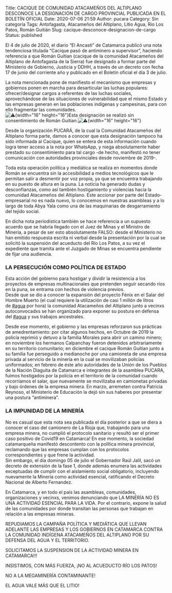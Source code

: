 Title: CACIQUE DE COMUNIDAD ATACAMEÑOS DEL ALTIPLANO DESCONOCE LA DESIGNACIÓN DE CARGO PROVINCIAL PUBLICADA EN EL BOLETÍN OFICIAL
Date: 2020-07-06 21:59
Author: pucara
Category: Sin categoría
Tags: Antofagasta, Atacameños del Altiplano, Litio Agua, Rio Los Patos, Román Guitián
Slug: cacique-desconoce-designacion-de-cargo
Status: published

<!-- wp:paragraph {"dropCap":true} -->

El 4 de julio de 2020, el diario “El Ancasti” de Catamarca publicó una nota tendenciosa titulada “Cacique pasó de antiminero a supervisor”, haciendo referencia a que Román Guitian (cacique de la comunidad Atacameños del Altiplano de Antofagasta de la Sierra) fue designado a formar parte del Ministerio de Gobierno, Justicia y DDHH, a través de un decreto con fecha 17 de junio del corriente año y publicado en el Boletín oficial el día 3 de julio.

<!-- /wp:paragraph -->

<!-- wp:paragraph -->

La nota mencionada pone de manifiesto el mecanismo que empresas y gobiernos ponen en marcha para desarticular las luchas populares: ofrecer/designar cargos a referentes de las luchas sociales, aprovechándose de las situaciones de vulnerabilidad que el mismo Estado y las empresas generan en las poblaciones indígenas y campesinas, para con ello fragmentar las comunidades.  
![⚠️](https://static.xx.fbcdn.net/images/emoji.php/v9/t63/1.5/16/26a0.png){width="16" height="16"}Esta designación se realizó sin consentimiento de Román Guitian.![⚠️](https://static.xx.fbcdn.net/images/emoji.php/v9/t63/1.5/16/26a0.png){width="16" height="16"}

<!-- /wp:paragraph -->

<!-- wp:paragraph -->

Desde la organización PUCARÁ, de la cual la Comunidad Atacameños del Altiplano forma parte, damos a conocer que esta designación tampoco ha sido informada al Cacique, quien se entera de esta información cuando logra tener acceso a la nota por WhatsApp, y niega absolutamente haber prestado su consentimiento para tal cargo -de hecho, manifestó no tener comunicación con autoridades provinciales desde noviembre de 2019-.

<!-- /wp:paragraph -->

<!-- wp:paragraph -->

Toda esta operación política y mediática se realiza en momentos donde Román se encuentra sin la accesibilidad a medios tecnológicos que le permitan salir a desmentir por voz propia, ya que se encuentra trabajando en su puesto de altura en la puna. La noticia ha generado dudas y desconfianzas, como así también hostigamiento y violencias hacia la comunidad Atacameños del Altiplano. Este accionar por parte del Estado-empresarial no es nada nuevo, lo conocemos en nuestras asambleas y a lo largo de toda Abya Yala como una de las maquinarias de desgarramiento del tejido social.

<!-- /wp:paragraph -->

<!-- wp:paragraph -->

En dicha nota periodística también se hace referencia a un supuesto acuerdo que se habría llegado con el Juez de Minas y el Ministro de Minería, a pesar de ser esto absolutamente FALSO: desde el Ministerio no han emitido respuesta escrita ni verbal desde la presentación por la cual se solicitó la suspensión del acueducto del Río Los Patos, a su vez el expediente que tramita ante el Juzgado de Minas se encuentra pendiente de fijar una audiencia.

<!-- /wp:paragraph -->

<!-- wp:heading {"level":3} -->

### LA PERSECUCIÓN COMO POLÍTICA DE ESTADO

<!-- /wp:heading -->

<!-- wp:paragraph -->

Esta acción del gobierno para hostigar y dividir la resistencia a los proyectos de empresas multinacionales que pretenden seguir secando ríos en la puna, se entrama con hechos de violencia previos.  
Desde que se dio a conocer la expansión del proyecto Fénix en el Salar del Hombre Muerto (el cual requiere la utilización de casi 1 millón de litros de [\#agua](https://www.facebook.com/hashtag/agua?__eep__=6&__cft__%5B0%5D=AZVTnr_DZHtDg6f41NXzNAjnRZIlMbi-c6tnqSwn8Mv3JejUDLqyELhZAE3HZ7vMsbgF8UFf81myq8qtMr0rZU9FS8LZDLgR4q_ikNkeVhgXFusG8NJKUXeUVDXXwQQDys-LegPZJkf9TE_rPZRn9IM1QX_yfK4sieI37FGYXMhj1vBuBcAUXuPKLe_h73PZs9tUGBNHy4wCB2r9X5en4wFb&__tn__=*NK*F) por hora) la comunidad Atacameños del Altiplano junto a vecinxs autoconvocadxs se han organizado para exponer su postura en defensa del [\#agua](https://www.facebook.com/hashtag/agua?__eep__=6&__cft__%5B0%5D=AZVTnr_DZHtDg6f41NXzNAjnRZIlMbi-c6tnqSwn8Mv3JejUDLqyELhZAE3HZ7vMsbgF8UFf81myq8qtMr0rZU9FS8LZDLgR4q_ikNkeVhgXFusG8NJKUXeUVDXXwQQDys-LegPZJkf9TE_rPZRn9IM1QX_yfK4sieI37FGYXMhj1vBuBcAUXuPKLe_h73PZs9tUGBNHy4wCB2r9X5en4wFb&__tn__=*NK*F) y sus trabajos ancestrales.

<!-- /wp:paragraph -->

<!-- wp:paragraph -->

Desde ese momento, el gobierno y las empresas reforzaron sus prácticas de amedrentamiento: por citar algunos hechos, en Octubre de 2019 la policía reprimió y detuvo a la familia Morales para abrir un camino minero; en noviembre los hermanos Calpanchay fueron detenidos arbitrariamente en su territorio comunitario; en diciembre el cacique Román Guitian junto a su familia fue perseguido a medianoche por una camioneta de una empresa privada al servicio de la minería en la cual se movilizaban policías uniformados; en febrero de éste año autoridades de la Unión de los Pueblos de la Nación Diaguita de Catamarca e integrantes de la asamblea PUCARA, fuimos hostigados por la policía en el territorio de la comunidad cuando recorríamos el salar, que nuevamente se movilizaba en camionetas privadas y bajo órdenes de la empresa minera. En marzo, arremeten contra Patricia Reynoso, el Ministerio de Educación la dejó sin sus haberes por presentar una postura “antiminera”.

<!-- /wp:paragraph -->

<!-- wp:heading {"level":3} -->

### LA IMPUNIDAD DE LA MINERÍA

<!-- /wp:heading -->

<!-- wp:paragraph -->

No es casual que esta nota sea publicada el día posterior a que se diera a conocer el caso del camionero de La Rioja que, trabajando para una empresa minera, no cumplió el protocolo sanitario y resultó ser el primer caso positivo de Covid19 en Catamarca! En ese momento, la sociedad catamarqueña manifestó descontento con la política minera provincial, reclamando que las empresas cumplan con los protocolos correspondientes y que frene la actividad.  
Sin embargo, el día domingo 05 de julio el Gobernador Raúl Jalil, sacó un decreto de extensión de la fase 1, donde además enumera las actividades exceptuadas de cumplir con el aislamiento social obligatorio, incluyendo nuevamente la Minería como actividad esencial, ratificando el Decreto Nacional de Alberto Fernandez.

<!-- /wp:paragraph -->

<!-- wp:paragraph -->

En Catamarca, y en todo el país las asambleas, comunidades, organizaciones y vecinxs, venimos denunciando que LA MINERÍA NO ES UNA ACTIVIDAD ESENCIAL PARA LA VIDA. Por el contrario, expone la salud de las comunidades por donde transitan las personas que trabajan en relación a las empresas mineras.

<!-- /wp:paragraph -->

<!-- wp:paragraph -->

REPUDIAMOS LA CAMPAÑA POLÍTICA Y MEDIÁTICA QUE LLEVAN ADELANTE LAS EMPRESAS Y LOS GOBIERNOS EN CATAMARCA CONTRA LA COMUNIDAD INDÍGENA ATACAMEÑOS DEL ALTIPLANO POR SU DEFENSA DEL AGUA Y EL TERRITORIO.

<!-- /wp:paragraph -->

<!-- wp:paragraph {"fontSize":"medium"} -->

SOLICITAMOS LA SUSPENSION DE LA ACTIVIDAD MINERA EN CATAMARCA!!!

<!-- /wp:paragraph -->

<!-- wp:paragraph {"fontSize":"medium"} -->

INSISTIMOS, CON MÁS FUERZA, ¡NO AL ACUEDUCTO RÍO LOS PATOS!

<!-- /wp:paragraph -->

<!-- wp:paragraph {"fontSize":"medium"} -->

NO A LA MEGAMINERÍA CONTAMINANTE!

<!-- /wp:paragraph -->

<!-- wp:paragraph {"fontSize":"medium"} -->

EL AGUA VALE MÁS QUE EL LITIO!

<!-- /wp:paragraph -->
